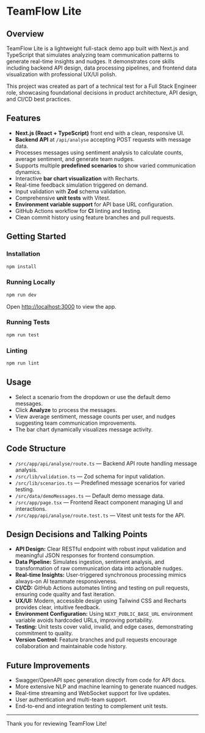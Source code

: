 
# TeamFlow Lite

## Overview

TeamFlow Lite is a lightweight full-stack demo app built with Next.js and TypeScript that simulates analyzing team communication patterns to generate real-time insights and nudges. It demonstrates core skills including backend API design, data processing pipelines, and frontend data visualization with professional UX/UI polish.

This project was created as part of a technical test for a Full Stack Engineer role, showcasing foundational decisions in product architecture, API design, and CI/CD best practices.

## Features

- **Next.js (React + TypeScript)** front end with a clean, responsive UI.
- **Backend API** at `/api/analyse` accepting POST requests with message data.
- Processes messages using sentiment analysis to calculate counts, average sentiment, and generate team nudges.
- Supports multiple **predefined scenarios** to show varied communication dynamics.
- Interactive **bar chart visualization** with Recharts.
- Real-time feedback simulation triggered on demand.
- Input validation with **Zod** schema validation.
- Comprehensive **unit tests** with Vitest.
- **Environment variable support** for API base URL configuration.
- GitHub Actions workflow for **CI** linting and testing.
- Clean commit history using feature branches and pull requests.

## Getting Started

### Installation

```bash
npm install
```

### Running Locally

```bash
npm run dev
```

Open [http://localhost:3000](http://localhost:3000) to view the app.

### Running Tests

```bash
npm run test
```

### Linting

```bash
npm run lint
```

## Usage

- Select a scenario from the dropdown or use the default demo messages.
- Click **Analyze** to process the messages.
- View average sentiment, message counts per user, and nudges suggesting team communication improvements.
- The bar chart dynamically visualizes message activity.

## Code Structure

- `/src/app/api/analyse/route.ts` — Backend API route handling message analysis.
- `/src/lib/validation.ts` — Zod schema for input validation.
- `/src/lib/scenarios.ts` — Predefined message scenarios for varied testing.
- `/src/data/demoMessages.ts` — Default demo message data.
- `/src/app/page.tsx` — Frontend React component managing UI and interactions.
- `/src/app/api/analyse/route.test.ts` — Vitest unit tests for the API.

## Design Decisions and Talking Points

- **API Design:** Clear RESTful endpoint with robust input validation and meaningful JSON responses for frontend consumption.
- **Data Pipeline:** Simulates ingestion, sentiment analysis, and transformation of raw communication data into actionable nudges.
- **Real-time Insights:** User-triggered synchronous processing mimics always-on AI teammate responsiveness.
- **CI/CD:** GitHub Actions automates linting and testing on pull requests, ensuring code quality and fast iteration.
- **UX/UI:** Modern, accessible design using Tailwind CSS and Recharts provides clear, intuitive feedback.
- **Environment Configuration:** Using `NEXT_PUBLIC_BASE_URL` environment variable avoids hardcoded URLs, improving portability.
- **Testing:** Unit tests cover valid, invalid, and edge cases, demonstrating commitment to quality.
- **Version Control:** Feature branches and pull requests encourage collaboration and maintainable code history.

## Future Improvements

- Swagger/OpenAPI spec generation directly from code for API docs.
- More extensive NLP and machine learning to generate nuanced nudges.
- Real-time streaming and WebSocket support for live updates.
- User authentication and multi-team support.
- End-to-end and integration testing to complement unit tests.

---

Thank you for reviewing TeamFlow Lite!

